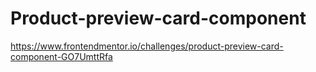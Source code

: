 # Product-preview-card-component
https://www.frontendmentor.io/challenges/product-preview-card-component-GO7UmttRfa
